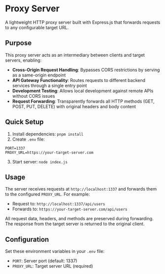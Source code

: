 # Proxy Server

A lightweight HTTP proxy server built with Express.js that forwards requests to any configurable target URL.

## Purpose

This proxy server acts as an intermediary between clients and target servers, enabling:

- **Cross-Origin Request Handling**: Bypasses CORS restrictions by serving as a same-origin endpoint
- **API Gateway Functionality**: Routes requests to different backend services through a single entry point
- **Development Testing**: Allows local development against remote APIs without CORS issues
- **Request Forwarding**: Transparently forwards all HTTP methods (GET, POST, PUT, DELETE) with original headers and body content

## Quick Setup

1. Install dependencies: `pnpm install`
2. Create `.env` file:
```env
PORT=1337
PROXY_URL=https://your-target-server.com
```
3. Start server: `node index.js`

## Usage

The server receives requests at `http://localhost:1337` and forwards them to the configured `PROXY_URL`. For example:

- Request to: `http://localhost:1337/api/users`
- Forwards to: `https://your-target-server.com/api/users`

All request data, headers, and methods are preserved during forwarding. The response from the target server is returned to the original client.

## Configuration

Set these environment variables in your `.env` file:
- `PORT`: Server port (default: 1337)
- `PROXY_URL`: Target server URL (required)
